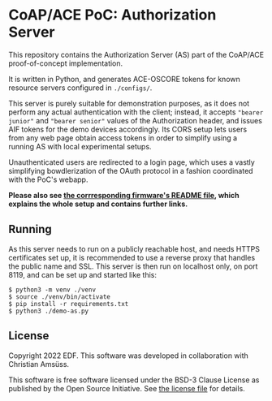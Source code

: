 CoAP/ACE PoC: Authorization Server
==================================

This repository contains the Authorization Server (AS) part of the CoAP/ACE proof-of-concept implementation.

It is written in Python,
and generates ACE-OSCORE tokens for known resource servers configured in `./configs/`.

This server is purely suitable for demonstration purposes,
as it does not perform any actual authentication with the client;
instead, it accepts `"bearer junior"` and `"bearer senior"` values of the Authorization header,
and issues AIF tokens for the demo devices accordingly.
Its CORS setup lets users from any web page obtain access tokens
in order to simplify using a running AS with local experimental setups.

Unauthenticated users are redirected to a login page,
which uses a vastly simplifying bowdlerization of the OAuth protocol in a fashion coordinated with the PoC's webapp.

**Please also see
[the corrresponding firmware's README file],
which explains the whole setup and contains further links.**

[the corrresponding firmware's README file]: https://gitlab.com/oscore/coap-ace-poc-firmware/-/blob/main/README.md

Running
-------

As this server needs to run on a publicly reachable host,
and needs HTTPS certificates set up,
it is recommended to use a reverse proxy that handles the public name and SSL.
This server is then run on localhost only, on port 8119,
and can be set up and started like this:

```shell
$ python3 -m venv ./venv
$ source ./venv/bin/activate
$ pip install -r requirements.txt
$ python3 ./demo-as.py
```

License
-------

Copyright 2022 EDF. This software was developed in collaboration with Christian Amsüss.

This software is free software licensed under the BSD-3 Clause License as
published by the Open Source Initiative. See [the license file](LICENSE.md) for details.
